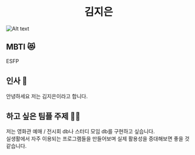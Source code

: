 
# <center> 김지은 </center>


![Alt text](https://mblogthumb-phinf.pstatic.net/MjAyMjAxMjVfMjAy/MDAxNjQzMTAyOTk2NjE0.gw_H_jjBM64svaftcnheR6-mHHlmGOyrr6htAuxPETsg.8JJSQNEA5HX2WmrshjZ-VjmJWqhmgE40Qm5csIud9VUg.JPEG.minziminzi128/IMG_7374.JPG?type=w800)
<img scr=" https://health.chosun.com/site/data/img_dir/2023/07/17/2023071701753_0.jpg">


## MBTI 😻 
ESFP 


## 인사 💁
안녕하세요  저는 김지은이라고 합니다. 


## 하고 싶은 팀플 주제 🙆‍♀️ 
 저는 영화관 예매 / 전시회 db나 스터디 모임 db를 구현하고 싶습니다.  
 실생활에서 자주 이용되는 프로그램들을 만들어보며 실제 활용성을 증대해보면 좋을 것 같습니다.
